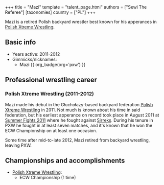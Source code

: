 +++
title = "Mazi"
template = "talent_page.html"
authors = ["Sewi The Referee"]
[taxonomies]
country = ["PL"]
+++

Mazi is a retired Polish backyard wrestler best known for his apperances in [Polish Xtreme Wrestling](@/o/pxw.md).

## Basic info

* Years active: 2011-2012
* Gimmicks/nicknames:
  - Mazi {{ org_badge(org='pxw') }}

## Professional wrestling career

### Polish Xtreme Wrestling (2011-2012)

Mazi made his debut in the Głuchołazy-based backyard federation [Polish Xtreme Wrestling](@/o/pxw.md) in 2011. Not much is known about his time in said federation, but his earliest apperance on record took place in August 2011 at [Summer Fights 2011](@/e/pxw/2011-08-20-pxw-summer-fights-2011.md) where he fought against [Sirreks](@/w/sirreks.md). During his tenure in PXW he fought in at least seven matches, and it's known that he won the ECW Championship on at least one occasion.

Some time after mid-to-late 2012, Mazi retired from backyard wrestling, leaving PXW.

## Championships and accomplishments

* [Polish Xtreme Wrestling](@/o/pxw.md):
  - ECW Championship (1 time)
